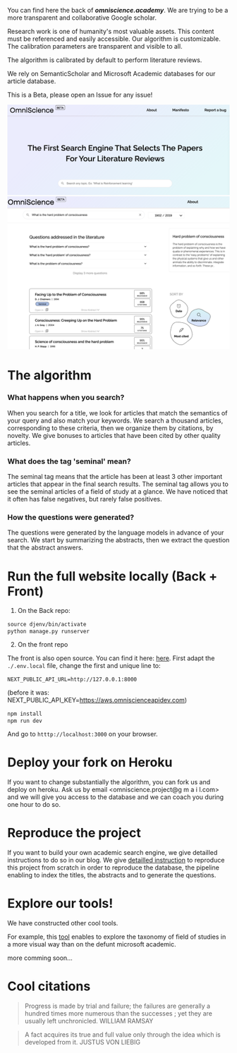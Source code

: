 You can find here the back of **_omniscience.academy_**. We are trying to be a more transparent and collaborative Google scholar.

Research work is one of humanity's most valuable assets. This content must be referenced and easily accessible. Our algorithm is customizable. The calibration parameters are transparent and visible to all.

The algorithm is calibrated by default to perform literature reviews.

We rely on SemanticScholar and Microsoft Academic databases for our article database.

This is a Beta, please open an Issue for any issue!

![homepage](/misc/pictures/homepage.png "omniscience.academy")
![results](/misc/pictures/hardProblem.png "Example of results on one of our favorite topic!")

# The algorithm

### What happens when you search?

When you search for a title, we look for articles that match the semantics of your query and also match your keywords. We search a thousand articles, corresponding to these criteria, then we organize them by citations, by novelty. We give bonuses to articles that have been cited by other quality articles.

### What does the tag 'seminal' mean?

The seminal tag means that the article has been at least 3 other important articles that appear in the final search results. The seminal tag allows you to see the seminal articles of a field of study at a glance. We have noticed that it often has false negatives, but rarely false positives.

### How the questions were generated?

The questions were generated by the language models in advance of your search. We start by summarizing the abstracts, then we extract the question that the abstract answers.

# Run the full website locally (Back + Front)

1. On the Back repo:

```
source djenv/bin/activate
python manage.py runserver
```

2. On the front repo

The front is also open source. You can find it here: [here](https://github.com/OmniscienceAcademy/front).
First adapt the `./.env.local` file, change the first and unique line to:

```
NEXT_PUBLIC_API_URL=http://127.0.0.1:8000
```

(before it was: NEXT_PUBLIC_API_KEY=https://aws.omniscienceapidev.com)

```
npm install
npm run dev
```

And go to `htttp://localhost:3000` on your browser.

# Deploy your fork on Heroku

If you want to change substantially the algorithm, you can fork us and deploy on heroku. Ask us by email <omniscience.project@g m a i l.com> and we will give you access to the database and we can coach you during one hour to do so.

# Reproduce the project

If you want to build your own academic search engine, we give detailled instructions to do so in our blog.
We give [detailled instruction](https://docs.google.com/document/d/1SESPbbEKXhuEGxXy-3SypQMFqrQrlDA2aD1YzvtoAJo/edit?usp=sharing) to reproduce this project from scratch in order to reproduce the database, the pipeline enabling to index the titles, the abstracts and to generate the questions.

# Explore our tools!

We have constructed other cool tools.

For example, this [tool](https://share.streamlit.io/omniscienceacademy/playground_fieldsofstudy/main/app.py#fields-of-study-exploration) enables to explore the taxonomy of field of studies in a more visual way than on the defunt microsoft academic.

more comming soon...

# Cool citations

> Progress is made by trial and failure; the failures are generally a hundred times more numerous than the successes ; yet they are usually left unchronicled.
> WILLIAM RAMSAY

> A fact acquires its true and full value only through the idea which is developed from it.
> JUSTUS VON LIEBIG
